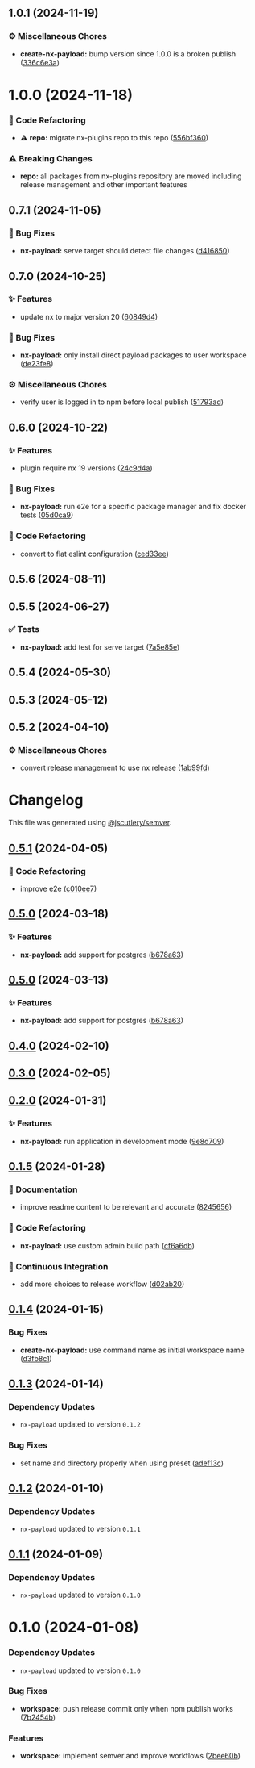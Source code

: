## 1.0.1 (2024-11-19)

### ⚙️ Miscellaneous Chores

- **create-nx-payload:** bump version since 1.0.0 is a broken publish ([336c6e3a](https://github.com/codeware-sthlm/codeware/commit/336c6e3a))

# 1.0.0 (2024-11-18)

### 🧹 Code Refactoring

- ⚠️  **repo:** migrate nx-plugins repo to this repo ([556bf360](https://github.com/codeware-sthlm/codeware/commit/556bf360))

### ⚠️  Breaking Changes

- **repo:** all packages from nx-plugins repository are moved including release management and other important features

## 0.7.1 (2024-11-05)

### 🐞 Bug Fixes

- **nx-payload:** serve target should detect file changes ([d416850](https://github.com/codeware-sthlm/nx-plugins/commit/d416850))

## 0.7.0 (2024-10-25)

### ✨ Features

- update nx to major version 20 ([60849d4](https://github.com/codeware-sthlm/nx-plugins/commit/60849d4))

### 🐞 Bug Fixes

- **nx-payload:** only install direct payload packages to user workspace ([de23fe8](https://github.com/codeware-sthlm/nx-plugins/commit/de23fe8))

### ⚙️ Miscellaneous Chores

- verify user is logged in to npm before local publish ([51793ad](https://github.com/codeware-sthlm/nx-plugins/commit/51793ad))

## 0.6.0 (2024-10-22)

### ✨ Features

- plugin require nx 19 versions ([24c9d4a](https://github.com/codeware-sthlm/nx-plugins/commit/24c9d4a))

### 🐞 Bug Fixes

- **nx-payload:** run e2e for a specific package manager and fix docker tests ([05d0ca9](https://github.com/codeware-sthlm/nx-plugins/commit/05d0ca9))

### 🧹 Code Refactoring

- convert to flat eslint configuration ([ced33ee](https://github.com/codeware-sthlm/nx-plugins/commit/ced33ee))

## 0.5.6 (2024-08-11)

## 0.5.5 (2024-06-27)

### ✅ Tests

- **nx-payload:** add test for serve target ([7a5e85e](https://github.com/codeware-sthlm/nx-plugins/commit/7a5e85e))

## 0.5.4 (2024-05-30)

## 0.5.3 (2024-05-12)

## 0.5.2 (2024-04-10)

### ⚙️ Miscellaneous Chores

- convert release management to use nx release ([1ab99fd](https://github.com/codeware-sthlm/nx-plugins/commit/1ab99fd))

# Changelog

This file was generated using [@jscutlery/semver](https://github.com/jscutlery/semver).

## [0.5.1](https://github.com/codeware-sthlm/nx-plugins/compare/create-nx-payload-0.5.0...create-nx-payload-0.5.1) (2024-04-05)

### 🧹 Code Refactoring

- improve e2e ([c010ee7](https://github.com/codeware-sthlm/nx-plugins/commit/c010ee70df58343bdd18b1994f39c25c4bcf9d22))

## [0.5.0](https://github.com/codeware-sthlm/nx-plugins/compare/create-nx-payload-0.4.0...create-nx-payload-0.5.0) (2024-03-18)

### ✨ Features

- **nx-payload:** add support for postgres ([b678a63](https://github.com/codeware-sthlm/nx-plugins/commit/b678a6306b28cbbad7a2f334779fe3f8acf69f9e))

## [0.5.0](https://github.com/codeware-sthlm/nx-plugins/compare/create-nx-payload-0.4.0...create-nx-payload-0.5.0) (2024-03-13)

### ✨ Features

- **nx-payload:** add support for postgres ([b678a63](https://github.com/codeware-sthlm/nx-plugins/commit/b678a6306b28cbbad7a2f334779fe3f8acf69f9e))

## [0.4.0](https://github.com/codeware-sthlm/nx-plugins/compare/create-nx-payload-0.3.0...create-nx-payload-0.4.0) (2024-02-10)

## [0.3.0](https://github.com/codeware-sthlm/nx-plugins/compare/create-nx-payload-0.2.0...create-nx-payload-0.3.0) (2024-02-05)

## [0.2.0](https://github.com/codeware-sthlm/nx-plugins/compare/create-nx-payload-0.1.5...create-nx-payload-0.2.0) (2024-01-31)

### ✨ Features

- **nx-payload:** run application in development mode ([9e8d709](https://github.com/codeware-sthlm/nx-plugins/commit/9e8d709a3908ef2c9360708a256b78ffe36390a6))

## [0.1.5](https://github.com/codeware-sthlm/nx-plugins/compare/create-nx-payload-0.1.4...create-nx-payload-0.1.5) (2024-01-28)

### 📄 Documentation

- improve readme content to be relevant and accurate ([8245656](https://github.com/codeware-sthlm/nx-plugins/commit/82456567ea91963ea1f0a3a9c4aa557498621cec))

### 🧹 Code Refactoring

- **nx-payload:** use custom admin build path ([cf6a6db](https://github.com/codeware-sthlm/nx-plugins/commit/cf6a6db14be164d30855346731c00d4893bf4925))

### 🤖 Continuous Integration

- add more choices to release workflow ([d02ab20](https://github.com/codeware-sthlm/nx-plugins/commit/d02ab208fd38ce47a825ec017739650e7894bbd0))

## [0.1.4](https://github.com/codeware-sthlm/nx-plugins/compare/create-nx-payload-0.1.3...create-nx-payload-0.1.4) (2024-01-15)

### Bug Fixes

- **create-nx-payload:** use command name as initial workspace name ([d3fb8c1](https://github.com/codeware-sthlm/nx-plugins/commit/d3fb8c1d162e554c9324660a697d91cfe1fd2c97))

## [0.1.3](https://github.com/codeware-sthlm/nx-plugins/compare/create-nx-payload-0.1.2...create-nx-payload-0.1.3) (2024-01-14)

### Dependency Updates

- `nx-payload` updated to version `0.1.2`

### Bug Fixes

- set name and directory properly when using preset ([adef13c](https://github.com/codeware-sthlm/nx-plugins/commit/adef13c3e81a32f0ce71ec26950e86b5b6a79abe))

## [0.1.2](https://github.com/codeware-sthlm/nx-plugins/compare/create-nx-payload-0.1.1...create-nx-payload-0.1.2) (2024-01-10)

### Dependency Updates

- `nx-payload` updated to version `0.1.1`

## [0.1.1](https://github.com/codeware-sthlm/nx-plugins/compare/create-nx-payload-0.1.0...create-nx-payload-0.1.1) (2024-01-09)

### Dependency Updates

- `nx-payload` updated to version `0.1.0`

# 0.1.0 (2024-01-08)

### Dependency Updates

- `nx-payload` updated to version `0.1.0`

### Bug Fixes

- **workspace:** push release commit only when npm publish works ([7b2454b](https://github.com/codeware-sthlm/nx-plugins/commit/7b2454b1f5ed7458a060182a47f5d8593d195ed0))

### Features

- **workspace:** implement semver and improve workflows ([2bee60b](https://github.com/codeware-sthlm/nx-plugins/commit/2bee60bfd1e1e03ca83725a76e32a80be13ef7f0))
